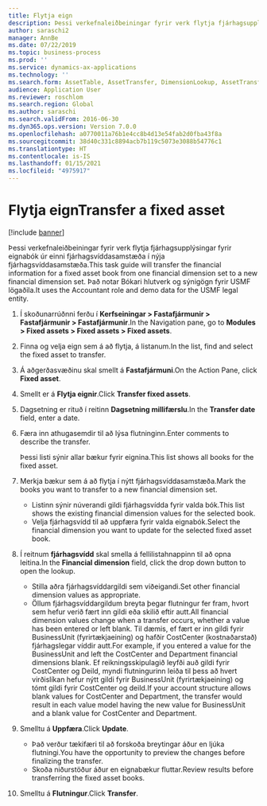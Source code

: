 ```yaml
---
title: Flytja eign
description: Þessi verkefnaleiðbeiningar fyrir verk flytja fjárhagsupplýsingar fyrir eignabók úr einni fjárhagsvíddasamstæða í nýja fjárhagsvíddasamstæða.
author: saraschi2
manager: AnnBe
ms.date: 07/22/2019
ms.topic: business-process
ms.prod: ''
ms.service: dynamics-ax-applications
ms.technology: ''
ms.search.form: AssetTable, AssetTransfer, DimensionLookup, AssetTransferConfirmation
audience: Application User
ms.reviewer: roschlom
ms.search.region: Global
ms.author: saraschi
ms.search.validFrom: 2016-06-30
ms.dyn365.ops.version: Version 7.0.0
ms.openlocfilehash: a0770011a76b1e4cc8b4d13e54fab2d0fba43f8a
ms.sourcegitcommit: 38d40c331c8894acb7b119c5073e3088b54776c1
ms.translationtype: HT
ms.contentlocale: is-IS
ms.lasthandoff: 01/15/2021
ms.locfileid: "4975917"
---
```

# <a name="transfer-a-fixed-asset"></a><span data-ttu-id="02118-103">Flytja eign</span><span class="sxs-lookup"><span data-stu-id="02118-103">Transfer a fixed asset</span></span>

[!include [banner](../../includes/banner.md)]

<span data-ttu-id="02118-104">Þessi verkefnaleiðbeiningar fyrir verk flytja fjárhagsupplýsingar fyrir eignabók úr einni fjárhagsvíddasamstæða í nýja fjárhagsvíddasamstæða.</span><span class="sxs-lookup"><span data-stu-id="02118-104">This task guide will transfer the financial information for a fixed asset book from one financial dimension set to a new financial dimension set.</span></span>  <span data-ttu-id="02118-105">Það notar Bókari hlutverk og sýnigögn fyrir USMF lögaðila.</span><span class="sxs-lookup"><span data-stu-id="02118-105">It uses the Accountant role and demo data for the USMF legal entity.</span></span>

1. <span data-ttu-id="02118-106">Í skoðunarrúðnni ferðu í **Kerfseiningar > Fastafjármunir > Fastafjármunir > Fastafjármunir**.</span><span class="sxs-lookup"><span data-stu-id="02118-106">In the Navigation pane, go to **Modules > Fixed assets > Fixed assets > Fixed assets**.</span></span>
2. <span data-ttu-id="02118-107">Finna og velja eign sem á að flytja, á listanum.</span><span class="sxs-lookup"><span data-stu-id="02118-107">In the list, find and select the fixed asset to transfer.</span></span>
3. <span data-ttu-id="02118-108">Á aðgerðasvæðinu skal smellt á **Fastafjármuni**.</span><span class="sxs-lookup"><span data-stu-id="02118-108">On the Action Pane, click **Fixed asset**.</span></span>
4. <span data-ttu-id="02118-109">Smellt er á **Flytja eignir**.</span><span class="sxs-lookup"><span data-stu-id="02118-109">Click **Transfer fixed assets**.</span></span>
5. <span data-ttu-id="02118-110">Dagsetning er rituð í reitinn **Dagsetning millifærslu**.</span><span class="sxs-lookup"><span data-stu-id="02118-110">In the **Transfer date** field, enter a date.</span></span>
6. <span data-ttu-id="02118-111">Færa inn athugasemdir til að lýsa flutninginn.</span><span class="sxs-lookup"><span data-stu-id="02118-111">Enter comments to describe the transfer.</span></span>
    
    <span data-ttu-id="02118-112">Þessi listi sýnir allar bækur fyrir eignina.</span><span class="sxs-lookup"><span data-stu-id="02118-112">This list shows all books for the fixed asset.</span></span>  
7. <span data-ttu-id="02118-113">Merkja bækur sem á að flytja í nýtt fjárhagsvíddasamstæða.</span><span class="sxs-lookup"><span data-stu-id="02118-113">Mark the books you want to transfer to a new financial dimension set.</span></span>
    * <span data-ttu-id="02118-114">Listinn sýnir núverandi gildi fjárhagsvídda fyrir valda bók.</span><span class="sxs-lookup"><span data-stu-id="02118-114">This list shows the existing financial dimension values for the selected book.</span></span>  
    * <span data-ttu-id="02118-115">Velja fjárhagsvídd til að uppfæra fyrir valda eignabók.</span><span class="sxs-lookup"><span data-stu-id="02118-115">Select the financial dimension you want to update for the selected fixed asset book.</span></span>  
8. <span data-ttu-id="02118-116">Í reitnum **fjárhagsvídd** skal smella á fellilistahnappinn til að opna leitina.</span><span class="sxs-lookup"><span data-stu-id="02118-116">In the **Financial dimension** field, click the drop down button to open the lookup.</span></span>
    * <span data-ttu-id="02118-117">Stilla aðra fjárhagsvíddargildi sem viðeigandi.</span><span class="sxs-lookup"><span data-stu-id="02118-117">Set other financial dimension values as appropriate.</span></span>  
    * <span data-ttu-id="02118-118">Öllum fjárhagsvíddargildum breyta þegar flutningur fer fram, hvort sem hefur verið fært inn gildi eða skilið eftir autt.</span><span class="sxs-lookup"><span data-stu-id="02118-118">All financial dimension values change when a transfer occurs, whether a value has been entered or left blank.</span></span> <span data-ttu-id="02118-119">Til dæmis, ef fært er inn gildi fyrir BusinessUnit (fyrirtækjaeining) og hafðir CostCenter (kostnaðarstað) fjárhagslegar víddir autt.</span><span class="sxs-lookup"><span data-stu-id="02118-119">For example, if you entered a value for the BusinessUnit and left the CostCenter and Department financial dimensions blank.</span></span> <span data-ttu-id="02118-120">Ef reikningsskipulagið leyfði auð gildi fyrir CostCenter og Deild, myndi flutningurinn leiða til þess að hvert virðislíkan hefur nýtt gildi fyrir BusinessUnit (fyrirtækjaeining) og tómt gildi fyrir CostCenter og deild.</span><span class="sxs-lookup"><span data-stu-id="02118-120">If your account structure allows blank values for CostCenter and Department, the transfer would result in each value model having the new value for BusinessUnit and a blank value for CostCenter and Department.</span></span>  
9. <span data-ttu-id="02118-121">Smelltu á **Uppfæra**.</span><span class="sxs-lookup"><span data-stu-id="02118-121">Click **Update**.</span></span>
    * <span data-ttu-id="02118-122">Það verður tækifæri til að forskoða breytingar áður en ljúka flutningi.</span><span class="sxs-lookup"><span data-stu-id="02118-122">You have the opportunity to preview the changes before finalizing the transfer.</span></span>  
    * <span data-ttu-id="02118-123">Skoða niðurstöður áður en eignabækur fluttar.</span><span class="sxs-lookup"><span data-stu-id="02118-123">Review results before transferring the fixed asset books.</span></span>  
10. <span data-ttu-id="02118-124">Smelltu á **Flutningur**.</span><span class="sxs-lookup"><span data-stu-id="02118-124">Click **Transfer**.</span></span>

